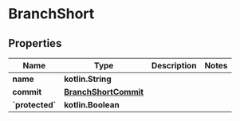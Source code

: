
# BranchShort

## Properties
Name | Type | Description | Notes
------------ | ------------- | ------------- | -------------
**name** | **kotlin.String** |  | 
**commit** | [**BranchShortCommit**](BranchShortCommit.md) |  | 
**&#x60;protected&#x60;** | **kotlin.Boolean** |  | 



